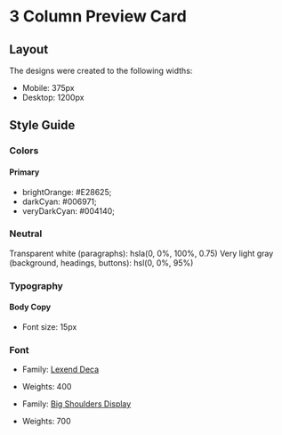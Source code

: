 # 3 Column Preview Card

## Layout

The designs were created to the following widths:

- Mobile: 375px
- Desktop: 1200px

## Style Guide

### Colors

#### Primary

- brightOrange: #E28625;
- darkCyan: #006971;
- veryDarkCyan: #004140;

### Neutral

Transparent white (paragraphs): hsla(0, 0%, 100%, 0.75)
Very light gray (background, headings, buttons): hsl(0, 0%, 95%)

### Typography

#### Body Copy

- Font size: 15px

### Font

- Family: [Lexend Deca](https://fonts.google.com/specimen/Lexend+Deca)
- Weights: 400

- Family: [Big Shoulders Display](https://fonts.google.com/specimen/Big+Shoulders+Display)
- Weights: 700

